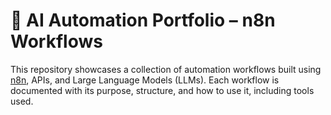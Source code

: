# 🧠 AI Automation Portfolio – n8n Workflows
This repository showcases a collection of automation workflows built using [n8n](https://n8n.io), APIs, and Large Language Models (LLMs). Each workflow is documented with its purpose, structure, and how to use it, including tools used.




